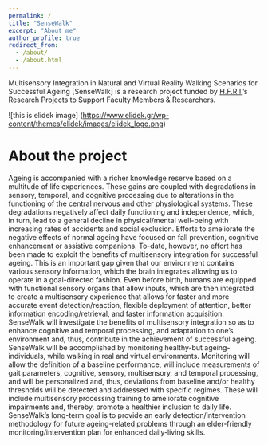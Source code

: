 ```yaml
---
permalink: /
title: "SenseWalk"
excerpt: "About me"
author_profile: true
redirect_from: 
  - /about/
  - /about.html
---
```


Multisensory Integration in Natural and Virtual Reality Walking Scenarios for Successful Ageing [SenseWalk] is a research project funded by [H.F.R.I.](https://www.elidek.gr)’s Research Projects to Support Faculty Members & Researchers.

![this is elidek image] (https://www.elidek.gr/wp-content/themes/elidek/images/elidek_logo.png)

About the project
======
Ageing is accompanied with a richer knowledge reserve based on a multitude of life experiences. These gains are coupled with degradations in sensory, temporal, and cognitive processing due to alterations in the functioning of the central nervous and other physiological systems. These degradations negatively affect daily functioning and independence, which, in turn, lead to a general decline in physical/mental well-being with increasing rates of accidents and social exclusion. Efforts to ameliorate the negative effects of normal ageing have focused on fall prevention, cognitive enhancement or assistive companions. To-date, however, no effort has been made to exploit the benefits of multisensory integration for successful ageing. This is an important gap given that our environment contains various sensory information, which the brain integrates allowing us to operate in a goal-directed fashion. Even before birth, humans are equipped with functional sensory organs that allow inputs, which are then integrated to create a multisensory experience that allows for faster and more accurate event detection/reaction, flexible deployment of attention, better information encoding/retrieval, and faster information acquisition. SenseWalk will investigate the benefits of multisensory integration so as to enhance cognitive and temporal processing, and adaptation to one’s environment and, thus, contribute in the achievement of successful ageing. SenseWalk will be accomplished by monitoring healthy-but ageing-individuals, while walking in real and virtual environments. Monitoring will allow the definition of a baseline performance, will include measurements of gait parameters, cognitive, sensory, multisensory, and temporal processing, and will be personalized and, thus, deviations from baseline and/or healthy thresholds will be detected and addressed with specific regimes. These will include multisensory processing training to ameliorate cognitive impairments and, thereby, promote a healthier inclusion to daily life. SenseWalk’s long-term goal is to provide an early detection/intervention methodology for future ageing-related problems through an elder-friendly monitoring/intervention plan for enhanced daily-living skills.


